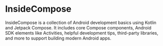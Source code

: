 # InsideCompose
InsideCompose is a collection of Android development basics using Kotlin and Jetpack Compose. It includes core Compose components, Android SDK elements like Activities, helpful development tips, third-party libraries, and more to support building modern Android apps.
